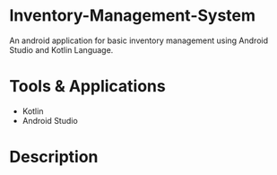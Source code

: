 # Inventory-Management-System
An android application for basic inventory management using Android Studio and Kotlin Language.

# Tools & Applications
- Kotlin
- Android Studio

# Description
